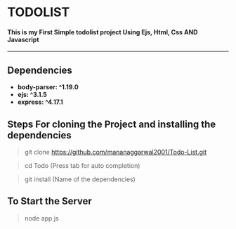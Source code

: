 # TODOLIST 

#### This is my First Simple todolist project Using Ejs, Html, Css AND Javascript
<hr>

## Dependencies
-  **body-parser: ^1.19.0**
-  **ejs: ^3.1.5**
-  **express: ^4.17.1**

## Steps For cloning the Project and installing the dependencies

> git clone https://github.com/mananaggarwal2001/Todo-List.git

> cd Todo (Press tab for auto completion)

> git install (Name of the dependencies)

## To Start the Server
> node app.js

